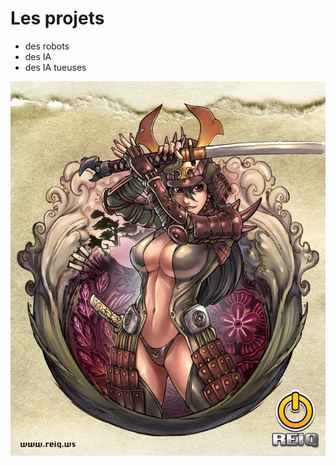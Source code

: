 # Les projets

- des robots
- des IA
- des IA tueuses

![Image Chelou](b04302f21ca2953e3b9636ce6a4e0a29.jpeg)
